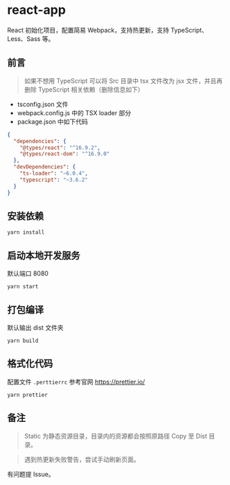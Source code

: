 # react-app

React 初始化项目，配置简易 Webpack，支持热更新，支持 TypeScript、Less、Sass 等。

## 前言
> 如果不想用 TypeScript 可以将 Src 目录中 tsx 文件改为 jsx 文件，并且再删除 TypeScript 相关依赖（删除信息如下）
* tsconfig.json 文件
* webpack.config.js 中的 TSX loader 部分
* package.json 中如下代码
```json
{
  "dependencies": {
    "@types/react": "^16.9.2",
    "@types/react-dom": "^16.9.0"
  },
  "devDependencies": {
    "ts-loader": "~6.0.4",
    "typescript": "~3.6.2"
  }
}
```

## 安装依赖
```shell script
yarn install
```

## 启动本地开发服务
默认端口 8080
```shell script
yarn start
```

## 打包编译
默认输出 dist 文件夹
```shell script
yarn build
```

## 格式化代码
配置文件 `.perttierrc` 参考官网 https://prettier.io/
```shell script
yarn prettier
```

## 备注
> Static 为静态资源目录，目录内的资源都会按照原路径 Copy 至 Dist 目录。

> 遇到热更新失败警告，尝试手动刷新页面。

有问题提 Issue。
